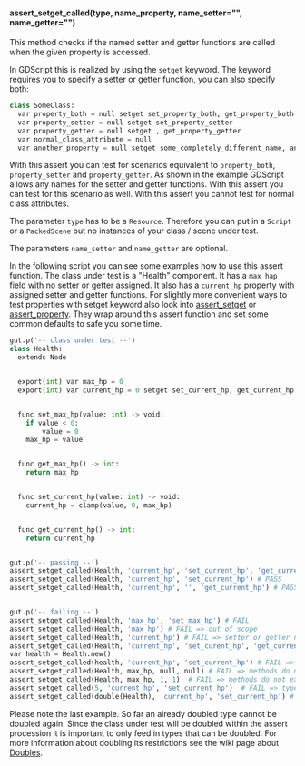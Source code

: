 #### <a name="assert_setget_called"> assert_setget_called(type, name_property, name_setter="", name_getter="")
This method checks if the named setter and getter functions are called when the given property is accessed.

In GDScript this is realized by using the `setget` keyword. The keyword requires you to specify a setter or getter function, you can also specify both:

```python
class SomeClass:
  var property_both = null setget set_property_both, get_property_both
  var property_setter = null setget set_property_setter
  var property_getter = null setget , get_property_getter
  var normal_class_attribute = null
  var another_property = null setget some_completely_different_name, another_different_name
```

With this assert you can test for scenarios equivalent to `property_both`, `property_setter` and `property_getter`. As shown in the example GDScript allows any names for the setter and getter functions. With this assert you can test for this scenario as well. With this assert you cannot test for normal class attributes.

The parameter `type` has to be a `Resource`. Therefore you can put in a `Script` or a `PackedScene` but no instances of your class / scene under test.

The parameters `name_setter` and `name_getter` are optional.

In the following script you can see some examples how to use this assert function. The class under test is a "Health" component. It has a `max_hap` field with no setter or getter assigned. It also has a `current_hp` property with assigned setter and getter functions. For slightly more convenient ways to test properties with setget keyword also look into [assert_setget](#assert_setget) or [assert_property](#assert_property). They wrap around this assert function and set some common defaults to safe you some time.

```python
gut.p('-- class under test --')
class Health:
  extends Node


  export(int) var max_hp = 0
  export(int) var current_hp = 0 setget set_current_hp, get_current_hp


  func set_max_hp(value: int) -> void:
  	if value < 0:
  		value = 0
  	max_hp = value


  func get_max_hp() -> int:
  	return max_hp


  func set_current_hp(value: int) -> void:
  	current_hp = clamp(value, 0, max_hp)


  func get_current_hp() -> int:
  	return current_hp


gut.p('-- passing --')
assert_setget_called(Health, 'current_hp', 'set_current_hp', 'get_current_hp') # PASS
assert_setget_called(Health, 'current_hp', 'set_current_hp') # PASS
assert_setget_called(Health, 'current_hp', '', 'get_current_hp') # PASS


gut.p('-- failing --')
assert_setget_called(Health, 'max_hp', 'set_max_hp') # FAIL
assert_setget_called(Health, 'max_hp') # FAIL => out of scope
assert_setget_called(Health, 'current_hp') # FAIL => setter or getter name must be specified
assert_setget_called(Health, 'current_hp', 'set_curent_hp', 'get_current_hp') # FAIL => typo...
var health = Health.new()
assert_setget_called(health, 'current_hp', 'set_current_hp') # FAIL => type has to be a Resource
assert_setget_called(Health, max_hp, null, null) # FAIL => methods do not exist
assert_setget_called(Health, max_hp, 1, 1)  # FAIL => methods do not exist
assert_setget_called(5, 'current_hp', 'set_current_hp')  # FAIL => type has to be a Resource
assert_setget_called(double(Health), 'current_hp', 'set_current_hp') # FAIL => type has to be a Resource that can be doubled
```

Please note the last example. So far an already doubled type cannot be doubled again. Since the class under test will be doubled within the assert procession it is important to only feed in types that can be doubled. For more information about doubling its restrictions see the wiki page about [Doubles](https://github.com/bitwes/Gut/wiki/Doubles).
